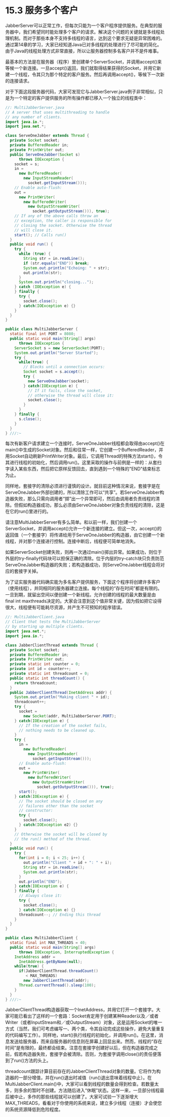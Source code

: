 # 15.3 服务多个客户


JabberServer可以正常工作，但每次只能为一个客户程序提供服务。在典型的服务器中，我们希望同时能处理多个客户的请求。解决这个问题的关键就是多线程处理机制。而对于那些本身不支持多线程的语言，达到这个要求无疑是异常困难的。通过第14章的学习，大家已经知道Java已对多线程的处理进行了尽可能的简化。由于Java的线程处理方式非常直接，所以让服务器控制多名客户并不是件难事。

最基本的方法是在服务器（程序）里创建单个ServerSocket，并调用accept()来等候一个新连接。一旦accept()返回，我们就取得结果获得的Socket，并用它新建一个线程，令其只为那个特定的客户服务。然后再调用accept()，等候下一次新的连接请求。

对于下面这段服务器代码，大家可发现它与JabberServer.java例子非常相似，只是为一个特定的客户提供服务的所有操作都已移入一个独立的线程类中：

``` java
//: MultiJabberServer.java
// A server that uses multithreading to handle 
// any number of clients.
import java.io.*;
import java.net.*;

class ServeOneJabber extends Thread {
  private Socket socket;
  private BufferedReader in;
  private PrintWriter out;
  public ServeOneJabber(Socket s) 
      throws IOException {
    socket = s;
    in = 
      new BufferedReader(
        new InputStreamReader(
          socket.getInputStream()));
    // Enable auto-flush:
    out = 
      new PrintWriter(
        new BufferedWriter(
          new OutputStreamWriter(
            socket.getOutputStream())), true);
    // If any of the above calls throw an 
    // exception, the caller is responsible for
    // closing the socket. Otherwise the thread
    // will close it.
    start(); // Calls run()
  }
  public void run() {
    try {
      while (true) {  
        String str = in.readLine();
        if (str.equals("END")) break;
        System.out.println("Echoing: " + str);
        out.println(str);
      }
      System.out.println("closing...");
    } catch (IOException e) {
    } finally {
      try {
        socket.close();
      } catch(IOException e) {}
    }
  }
}

public class MultiJabberServer {  
  static final int PORT = 8080;
  public static void main(String[] args)
      throws IOException {
    ServerSocket s = new ServerSocket(PORT);
    System.out.println("Server Started");
    try {
      while(true) {
        // Blocks until a connection occurs:
        Socket socket = s.accept();
        try {
          new ServeOneJabber(socket);
        } catch(IOException e) {
          // If it fails, close the socket,
          // otherwise the thread will close it:
          socket.close();
        }
      }
    } finally {
      s.close();
    }
  } 
} ///:~
```

每次有新客户请求建立一个连接时，ServeOneJabber线程都会取得由accept()在main()中生成的Socket对象。然后和往常一样，它创建一个BufferedReader，并用Socket自动刷新PrintWriter对象。最后，它调用Thread的特殊方法start()，令其进行线程的初始化，然后调用run()。这里采取的操作与前例是一样的：从套扫字读入某些东西，然后把它原样反馈回去，直到遇到一个特殊的"END"结束标志为止。

同样地，套接字的清除必须进行谨慎的设计。就目前这种情况来说，套接字是在ServeOneJabber外部创建的，所以清除工作可以“共享”。若ServeOneJabber构造器失败，那么只需向调用者“掷”出一个异常即可，然后由调用者负责线程的清除。但假如构造器成功，那么必须由ServeOneJabber对象负责线程的清除，这是在它的run()里进行的。

请注意MultiJabberServer有多么简单。和以前一样，我们创建一个ServerSocket，并调用accept()允许一个新连接的建立。但这一次，accept()的返回值（一个套接字）将传递给用于ServeOneJabber的构造器，由它创建一个新线程，并对那个连接进行控制。连接中断后，线程便可简单地消失。

如果ServerSocket创建失败，则再一次通过main()掷出异常。如果成功，则位于外层的try-finally代码块可以担保正确的清除。位于内层的try-catch块只负责防范ServeOneJabber构造器的失败；若构造器成功，则ServeOneJabber线程会将对应的套接字关掉。

为了证实服务器代码确实能为多名客户提供服务，下面这个程序将创建许多客户（使用线程），并同相同的服务器建立连接。每个线程的“存在时间”都是有限的。一旦到期，就留出空间以便创建一个新线程。允许创建的线程的最大数量是由final int maxthreads决定的。大家会注意到这个值非常关键，因为假如把它设得很大，线程便有可能耗尽资源，并产生不可预知的程序错误。

``` java
//: MultiJabberClient.java
// Client that tests the MultiJabberServer
// by starting up multiple clients.
import java.net.*;
import java.io.*;

class JabberClientThread extends Thread {
  private Socket socket;
  private BufferedReader in;
  private PrintWriter out;
  private static int counter = 0;
  private int id = counter++;
  private static int threadcount = 0;
  public static int threadCount() { 
    return threadcount; 
  }
  public JabberClientThread(InetAddress addr) {
    System.out.println("Making client " + id);
    threadcount++;
    try {
      socket = 
        new Socket(addr, MultiJabberServer.PORT);
    } catch(IOException e) {
      // If the creation of the socket fails, 
      // nothing needs to be cleaned up.
    }
    try {    
      in = 
        new BufferedReader(
          new InputStreamReader(
            socket.getInputStream()));
      // Enable auto-flush:
      out = 
        new PrintWriter(
          new BufferedWriter(
            new OutputStreamWriter(
              socket.getOutputStream())), true);
      start();
    } catch(IOException e) {
      // The socket should be closed on any 
      // failures other than the socket 
      // constructor:
      try {
        socket.close();
      } catch(IOException e2) {}
    }
    // Otherwise the socket will be closed by
    // the run() method of the thread.
  }
  public void run() {
    try {
      for(int i = 0; i < 25; i++) {
        out.println("Client " + id + ": " + i);
        String str = in.readLine();
        System.out.println(str);
      }
      out.println("END");
    } catch(IOException e) {
    } finally {
      // Always close it:
      try {
        socket.close();
      } catch(IOException e) {}
      threadcount--; // Ending this thread
    }
  }
}

public class MultiJabberClient {
  static final int MAX_THREADS = 40;
  public static void main(String[] args) 
      throws IOException, InterruptedException {
    InetAddress addr = 
      InetAddress.getByName(null);
    while(true) {
      if(JabberClientThread.threadCount() 
         < MAX_THREADS)
        new JabberClientThread(addr);
      Thread.currentThread().sleep(100);
    }
  }
} ///:~
```

JabberClientThread构造器获取一个InetAddress，并用它打开一个套接字。大家可能已看出了这样的一个套路：Socket肯定用于创建某种Reader以及／或者Writer（或者InputStream和／或OutputStream）对象，这是运用Socket的唯一方式（当然，我们可考虑编写一、两个类，令其自动完成这些操作，避免大量重复的代码编写工作）。同样地，start()执行线程的初始化，并调用run()。在这里，消息发送给服务器，而来自服务器的信息则在屏幕上回显出来。然而，线程的“存在时间”是有限的，最终都会结束。注意在套接字创建好以后，但在构造器完成之前，假若构造器失败，套接字会被清除。否则，为套接字调用close()的责任便落到了run()方法的头上。

threadcount跟踪计算目前存在的JabberClientThread对象的数量。它将作为构造器的一部分增值，并在run()退出时减值（run()退出意味着线程中止）。在MultiJabberClient.main()中，大家可以看到线程的数量会得到检查。若数量太多，则多余的暂时不创建。方法随后进入“休眠”状态。这样一来，一旦部分线程最后被中止，多作的那些线程就可以创建了。大家可试验一下逐渐增大MAX_THREADS，看看对于你使用的系统来说，建立多少线程（连接）才会使您的系统资源降低到危险程度。
